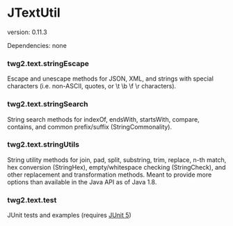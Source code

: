 JTextUtil
==============
version: 0.11.3

Dependencies: none

### twg2.text.stringEscape
Escape and unescape methods for JSON, XML, and strings with special characters (i.e. non-ASCII, quotes, or \t \b \f \r characters). 

### twg2.text.stringSearch
String search methods for indexOf, endsWith, startsWith, compare, contains, and common prefix/suffix (StringCommonality). 

### twg2.text.stringUtils
String utility methods for join, pad, split, substring, trim, replace, n-th match, hex conversion (StringHex), empty/whitespace checking (StringCheck), and other replacement and transformation methods. 
Meant to provide more options than available in the Java API as of Java 1.8. 

### twg2.text.test
JUnit tests and examples (requires [JUnit 5](http://junit.org/))